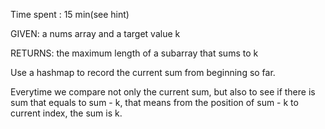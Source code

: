 Time spent : 15 min(see hint)

GIVEN: a nums array and a target value k

RETURNS: the maximum length of a subarray that sums to k



Use a hashmap to record the current sum from beginning so far. 

Everytime we compare not only the current sum, but also to see if there is sum that equals to sum - k, that means from the position of sum - k to current index, the sum is k.

